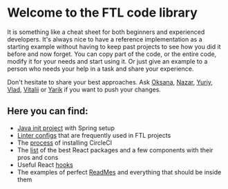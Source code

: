 # Welcome to the FTL code library
It is something like a cheat sheet for both beginners and experienced developers. It's always nice to have a reference implementation as a starting example without having to keep past projects to see how you did it before and now forget. You can copy part of the code, or the entire code, modify it for your needs and start using it. Or just give an example to a person who needs your help in a task and share your experience.

Don't hesitate to share your best approaches. Ask [Oksana](https://github.com/nayacirdan), [Nazar](https://github.com/NazariiMed), [Yuriy](https://github.com/yuchiko), [Vlad](https://github.com/RuchkoVlad), [Vitalii](https://github.com/Vitaliy-Maznyi) or [Yarik](https://github.com/ykonovets) if you want to push your changes. 

## Here you can find:
* [Java init project](https://github.com/fasterthanlight-me/ftl-code-library/tree/master/backend/java/initProject) with Spring setup
* [Linter configs](https://github.com/fasterthanlight-me/ftl-code-library/tree/master/frontend/react/linter_configs) that are frequently used in FTL projects
* The [process](https://github.com/fasterthanlight-me/ftl-code-library/tree/master/devops/CI/CircleCI) of installing CircleCI
* The [list](https://github.com/fasterthanlight-me/ftl-code-library/tree/master/frontend/react/components) of the best React packages and a few components with their pros and cons
* Useful React [hooks](https://github.com/fasterthanlight-me/ftl-code-library/tree/master/frontend/react/hooks)
* The examples of perfect [ReadMes](https://github.com/fasterthanlight-me/ftl-code-library/tree/master/readmes) and everything that should be inside them
